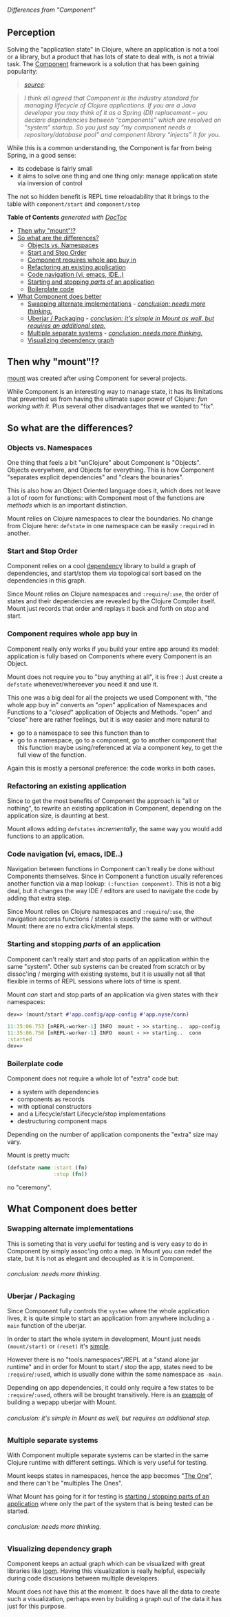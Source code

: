 ###### Differences from "Component"

## Perception

Solving the "application state" in Clojure, where an application is not a tool or a library,
but a product that has lots of state to deal with, is not a trivial task.
The [Component](https://github.com/stuartsierra/component) framework is a solution that has been gaining popularity:

> _[source](http://www.javacodegeeks.com/2015/09/clojure-web-development-state-of-the-art.html):_

> _I think all agreed that Component is the industry standard for managing lifecycle of Clojure applications. If you are a Java developer you may think of it as a Spring (DI) replacement – you declare dependencies between “components” which are resolved on “system” startup. So you just say “my component needs a repository/database pool” and component library “injects” it for you._

While this is a common understanding, the Component is far from being Spring, in a good sense:

* its codebase is fairly small
* it aims to solve one thing and one thing only: manage application state via inversion of control

The not so hidden benefit is REPL time reloadability that it brings to the table with `component/start` and `component/stop`
<!-- START doctoc generated TOC please keep comment here to allow auto update -->
<!-- DON'T EDIT THIS SECTION, INSTEAD RE-RUN doctoc TO UPDATE -->
**Table of Contents**  *generated with [DocToc](https://github.com/thlorenz/doctoc)*

- [Then why "mount"!?](#then-why-mount)
- [So what are the differences?](#so-what-are-the-differences)
  - [Objects vs. Namespaces](#objects-vs-namespaces)
  - [Start and Stop Order](#start-and-stop-order)
  - [Component requires whole app buy in](#component-requires-whole-app-buy-in)
  - [Refactoring an existing application](#refactoring-an-existing-application)
  - [Code navigation (vi, emacs, IDE..)](#code-navigation-vi-emacs-ide)
  - [Starting and stopping _parts_ of an application](#starting-and-stopping-_parts_-of-an-application)
  - [Boilerplate code](#boilerplate-code)
- [What Component does better](#what-component-does-better)
  - [Swapping alternate implementations](#swapping-alternate-implementations)
        - [_conclusion: needs more thinking._](#_conclusion-needs-more-thinking_)
  - [Uberjar / Packaging](#uberjar--packaging)
        - [_conclusion: it's simple in Mount as well, but requires an additional step._](#_conclusion-its-simple-in-mount-as-well-but-requires-an-additional-step_)
  - [Multiple separate systems](#multiple-separate-systems)
        - [_conclusion: needs more thinking._](#_conclusion-needs-more-thinking_-1)
  - [Visualizing dependency graph](#visualizing-dependency-graph)

<!-- END doctoc generated TOC please keep comment here to allow auto update -->

## Then why "mount"!?

[mount](https://github.com/tolitius/mount) was created after using Component for several projects. 

While Component is an interesting way to manage state, it has its limitations that prevented us
from having the ultimate super power of Clojure: _fun working with it_. Plus several other disadvantages 
that we wanted to "fix".

## So what are the differences?

### Objects vs. Namespaces

One thing that feels a bit "unClojure" about Component is "Objects". Objects everywhere, and Objects for everything.
This is how Component "separates explicit dependencies" and "clears the bounaries". 

This is also how an Object Oriented language does it, which does not leave a lot of room for functions: 
with Component most of the functions are _methods_ which is an important distinction.

Mount relies on Clojure namespaces to clear the boundaries. No change from Clojure here: `defstate` in one namespace
can be easily `:require`d in another.

### Start and Stop Order

Component relies on a cool [dependency](https://github.com/stuartsierra/dependency) library to build 
a graph of dependencies, and start/stop them via topological sort based on the dependencies in this graph.

Since Mount relies on Clojure namespaces and `:require`/`:use`, the order of states 
and their dependencies are revealed by the Clojure Compiler itself. Mount just records that order and replays 
it back and forth on stop and start.

### Component requires whole app buy in

Component really only works if you build your entire app around its model: application is fully based on Components 
where every Component is an Object.

Mount does not require you to "buy anything at all", it is free :) Just create a `defstate` whenever/whereever 
you need it and use it.

This one was a big deal for all the projects we used Component with, "the whole app buy in" converts an "_open_" application 
of Namespaces and Functions to a "_closed_" application of Objects and Methods. "open" and "close" 
here are rather feelings, but it is way easier and more natural to 

* go to a namespace to see this function
than to
* go to a namespace, go to a component, go to another component that this function maybe using/referenced at via a component key, to get the full view of the function.

Again this is mostly a personal preference: the code works in both cases.

### Refactoring an existing application

Since to get the most benefits of Component the approach is "all or nothing", to rewrite an existing application
in Component, depending on the application size, is daunting at best.

Mount allows adding `defstates` _incrementally_, the same way you would add functions to an application.

### Code navigation (vi, emacs, IDE..)

Navigation between functions in Component can't really be done without Components themselves. Since in Component
a function usually references another function via a map lookup: `(:function component)`. This is not a big deal, but
it changes the way IDE / editors are used to navigate the code by adding that extra step.

Since Mount relies on Clojure namespaces and `:require`/`:use`, the navigation accorss functions / states is exactly
the same with or without Mount: there are no extra click/mental steps.

### Starting and stopping _parts_ of an application

Component can't really start and stop parts of an application within the same "system". Other sub systems can be 
created from scratch or by dissoc'ing / merging with existing systems, but it is usually not all 
that flexible in terms of REPL sessions where lots of time is spent.

Mount _can_ start and stop parts of an application via given states with their namespaces:

```clojure
dev=> (mount/start #'app.config/app-config #'app.nyse/conn)

11:35:06.753 [nREPL-worker-1] INFO  mount - >> starting..  app-config
11:35:06.756 [nREPL-worker-1] INFO  mount - >> starting..  conn
:started
dev=>
```

### Boilerplate code

Component does not require a whole lot of "extra" code but: 

* a system with dependencies
* components as records 
* with optional constructors 
* and a Lifecycle/start Lifecycle/stop implementations
* destructuring component maps

Depending on the number of application components the "extra" size may vary. 

Mount is pretty much:

```clojure
(defstate name :start (fn) 
               :stop (fn))
```

no "ceremony".

## What Component does better

### Swapping alternate implementations

This is someting that is very useful for testing and is very easy to do in Component by simply assoc'ing onto a map.
In Mount you can redef the state, but it is not as elegant and decoupled as it is in Component.

###### _conclusion: needs more thinking._

### Uberjar / Packaging

Since Component fully controls the `system` where the whole application lives, it is quite simple 
to start an application from anywhere including a `-main` function of the uberjar.

In order to start the whole system in development, Mount just needs `(mount/start)` or `(reset)` 
it's [simple](https://github.com/tolitius/mount#the-importance-of-being-reloadable).

However there is no "tools.namespaces"/REPL at a "stand alone jar runtime" and in order for Mount to start / stop
the app, states need to be `:require`/`:use`d, which is usually done within the same namespace as `-main`. 

Depending on app dependencies, it could only require a few states to be `:require`/`:use`d, others 
will be brought transitively. Here is an [example](uberjar.md#creating-reloadable-uberjarable-app) of building a wepapp uberjar with Mount.

###### _conclusion: it's simple in Mount as well, but requires an additional step._

### Multiple separate systems

With Component multiple separate systems can be started in the same Clojure runtime with different settings. Which is very useful for testing.

Mount keeps states in namespaces, hence the app becomes "[The One](https://en.wikipedia.org/wiki/Neo_(The_Matrix))", and there can't be "multiples The Ones".

What Mount has going for it for testing is [starting / stopping parts of an application](https://github.com/tolitius/mount/blob/master/doc/differences-from-component.md#starting-and-stopping-parts-of-an-application) where only the part of the system that is being tested can be started.

###### _conclusion: needs more thinking._

### Visualizing dependency graph

Component keeps an actual graph which can be visualized with great libraries like [loom](https://github.com/aysylu/loom).
Having this visualization is really helpful, especially during code discusions between multiple developers.

Mount does not have this at the moment. It does have all the data to create such a visualization, perhaps even 
by building a graph out of the data it has just for this purpose.
